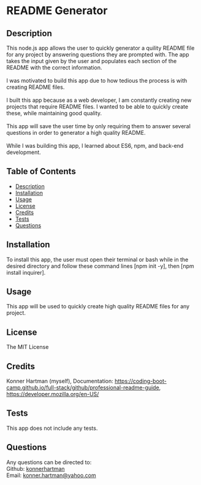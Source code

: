 # README Generator
  
  ## Description
  This node.js app allows the user to quickly generator a quility README file for any project by answering questions they are prompted with. The app takes the input given by the user and populates each section of the README with the correct information.
  <br/>
  <br/>
  I was motivated to build this app due to how tedious the process is with creating README files.
  <br/>
  <br/>
  I built this app because as a web developer, I am constantly creating new projects that require README files. I wanted to be able to quickly create these, while maintaining good quality. 
  <br/>
  <br/>
  This app will save the user time by only requiring them to answer several questions in order to generator a high quality README.
  <br/>
  <br/>
  While I was building this app, I learned about ES6, npm, and back-end development.
  
  ## Table of Contents
  - [Description](#description)
  - [Installation](#installation)
  - [Usage](#usage)
  - [License](#license)
  - [Credits](#credits)
  - [Tests](#tests)
  - [Questions](#questions)
  
  ## Installation
  To install this app, the user must open their terminal or bash while in the desired directory and follow these command lines [npm init -y], then [npm install inquirer].
  
  ## Usage
  This app will be used to quickly create high quality README files for any project.
  
  ## License
  The MIT License
  
  ## Credits
  Konner Hartman (myself), Documentation: https://coding-boot-camp.github.io/full-stack/github/professional-readme-guide, https://developer.mozilla.org/en-US/
  
  ## Tests
  This app does not include any tests.
  
  ## Questions
  Any questions can be directed to:
  <br/>
  Github: [konnerhartman](https://github.com/konnerhartman)
  <br/>
  Email: konner.hartman@yahoo.com
